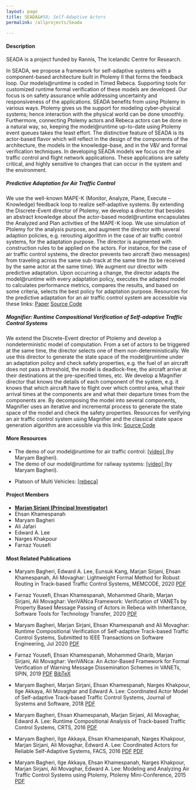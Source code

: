 ```yaml
---
layout: page
title: SEADA&#58; Self-Adaptive Actors
permalink: /allprojects/Seada

---
```


#### Description
SEADA is a project funded by Rannís, The Icelandic Centre for Research.

In SEADA, we propose a framework for self-adaptive systems with a component-based architecture built in Ptolemy II that forms the feedback loop. Our models@runtime is coded in Timed Rebeca. Supporting tools for customized runtime formal verification of these models are developed. Our focus is on safety assurance while addressing uncertainty and responsiveness of the applications. SEADA benefits from using Ptolemy in various ways. Ptolemy gives us the support for modeling cyber-physical systems; hence interaction with the physical world can be done smoothly. Furthermore, connecting Ptolemy actors and Rebeca actors can be done in a natural way, so, keeping the model@runtime up-to-date using Ptolemy event queues takes the least effort. The distinctive feature of SEADA is its actor-based flavor which will reflect in the design of the components of the architecture, the models in the knowledge-base, and in the V&V and formal verification techniques. In developing SEADA models we focus on the air traffic control and flight network applications. These applications are safety critical, and highly sensitive to changes that can occur in the system and the environment.

##### Predictive Adaptation for Air Traffic Control
We use the well-known MAPE-K (Monitor, Analyze, Plane, Execute – Knowledge) feedback loop to realize self-adaptive systems. By extending the Discrete-Event director of Ptolemy, we develop a director that besides an abstract knowledge about the actor-based model@runtime encapsulates the Analyzed and Plan activities of the MAPE-K loop. We use simulation of Ptolemy for the analysis purpose, and augment the director with several adaption policies, e.g. rerouting algorithm in the case of air traffic control systems, for the adaptation purpose. The director is augmented with construction rules to be applied on the actors. For instance, for the case of air traffic control systems, the director prevents two aircraft (two messages) from traveling across the same sub-track at the same time (to be received by the same actor at the same time). We augment our director with predictive adaptation. Upon occurring a change, the director adapts the model@runtime with every adaptation policy, executes the adapted model to calculates performance metrics, compares the results, and based on some criteria, selects the best policy for adaptation purpose. Resources for the predictive adaptation for an air traffic control system are accessible via these links: <a class="link link_pdf" href="/assets/papers/2018/Self-Adaptive-Coordinated-Actors.pdf">Paper</a> <a class="link link_presentation" href="/assets/projects/Seada/case-studies/ATC-FACS.zip">Source Code</a> 

##### Magnifier: Runtime Compositional Verification of Self-adaptive Traffic Control Systems
We extend the Discrete-Event director of Ptolemy and develop a nondeterministic model of computation. From a set of actors to be triggered at the same time, the director selects one of them non-deterministically. We use this director to generate the state space of the model@runtime under an adaptation policy and check safety properties, e.g. the fuel of an aircraft does not pass a threshold, the model is deadlock-free, the aircraft arrive at their destinations at the pre-specified times, etc. We develop a Magnifier director that knows the details of each component of the system, e.g. it knows that which aircraft have to flight over which control area, what their arrival times at the components are and what their departure times from the components are. By decomposing the model into several components, Magnifier uses an iterative and incremental process to generate the state space of the model and check the safety properties. Resources for verifying an air traffic control system using Magnifier and the classical state space generation algorithm are accessible via this link: <a class="link link_presentation" href="/assets/projects/Seada/case-studies/MagImp-TSE.zip">Source Code</a> 

#### More Resources
* The demo of our model@runtime for air traffic control: [ [video] ](http://rebeca.cs.ru.is/files/Movies/SEADA/ATC5.mov) (by Maryam Bagheri). 
* The demo of our model@runtime for railway systems: [ [video] ](http://rebeca.cs.ru.is/files/Movies/SEADA/TCS1.mov) (by Maryam Bagheri).
<!--* Two examples of the ATC model: [ Model 1 ](/assets/projects/Seada/case-studies/ATC-FACS.zip) [ Model 2 ](/assets/projects/Seada/case-studies/MagImp-TSE.zip)-->
* Platoon of Multi Vehicles: [ [rebeca] ](/assets/projects/Seada/case-studies/PlatoonMultiVehicles.rebeca)

#### Project Members
* **<u>Marjan Sirjani (Principal Investigator)</u>**
* Ehsan Khamespanah
* Maryam Bagheri
* Ali Jafari
* Edward A. Lee
* Narges Khakpour
* Farnaz Yousefi

#### Most Related Publications
- Maryam Bagheri, Edward A. Lee, Eunsuk Kang, Marjan Sirjani, Ehsan Khamespanah, Ali Movaghar: Lightweight Formal Method for Robust Routing in Track-based Traffic Control Systems, MEMCODE, 2020
<a class="link link_pdf" href="/assets/papers/2020/Lightweight-Formal-Method-for-Robust-Routing-in-Track-based-Traffic-Control-Systems.pdf">PDF</a>

- Farnaz Yousefi, Ehsan Khamespanah, Mohammed Gharib, Marjan Sirjani, Ali Movaghar: VeriVANca Framework: Verification of VANETs by Property Based Message Passing of Actors in Rebeca with Inheritance, Software Tools for Technology Transfer, 2020
<a class="link link_pdf" href="/assets/papers/2020/VeriVANca-An-Actor-Based-Framework-for-Formal-Verification-of-VANET-Applications.pdf">PDF</a>

- Maryam Bagheri, Marjan Sirjani, Ehsan Khamespanah and Ali Movaghar: Runtime Compositional Verification of Self-adaptive Track-based Traffic Control Systems, Submitted to IEEE Transactions on Software Engineering, Jul 2020 
<a class="link link_pdf" href="/assets/papers/2020/Runtime_Compositional_Verification_of_Self_adaptive_Track_based_Traffic_Control_Systems.pdf">PDF</a>

- Farnaz Yousefi, Ehsan Khamespanah, Mohammed Gharib, Marjan Sirjani, Ali Movaghar: VeriVANca: An Actor-Based Framework for Formal Verification of Warning Message Dissemination Schemes in VANETs, SPIN, 2019
<a class="link link_pdf" href="/assets/papers/2019/VeriVANca-An-Actor-Based-Framework-for-Formal-Verification-of-Warning-Message-Dissemination-Schemes-in-VANETs.pdf">PDF</a>
<a class="link link_bibtex" href="https://dblp.org/rec/bibtex/conf/spin/YousefiKGSM19">BibTeX</a>

- Maryam Bagheri, Marjan Sirjani, Ehsan Khamespanah, Narges Khakpour, Ilge Akkaya, Ali Movaghar and Edward A. Lee: Coordinated Actor Model of Self-adaptive Track-based Traffic Control Systems, Journal of Systems and Software, 2018 
<a class="link link_pdf" href="/assets/papers/2018/Self-Adaptive-Coordinated-Actors.pdf">PDF</a>

- Maryam Bagheri, Ehsan Khamespanah, Marjan Sirjani, Ali Movaghar, Edward A. Lee: Runtime Compositional Analysis of Track-based Traffic Control Systems, CRTS, 2016 
<a class="link link_pdf" href="/assets/papers/2016/RuntimeCompositionalAnalysisofTTCS.pdf">PDF</a>

- Maryam Bagheri, Ilge Akkaya, Ehsan Khamespanah, Narges Khakpour, Marjan Sirjani, Ali Movaghar, Edward A. Lee: Coordinated Actors for Reliable Self-Adaptive Systems, FACS, 2016 
<a class="link link_pdf" href="/assets/papers/2016/CoordinatedActorsforReliableSelfAdaptiveSystems.pdf">PDF</a> <a class="link link_bibtex" href="http://dblp.uni-trier.de/rec/bibtex/conf/facs2/BagheriAKKSML16">PDF</a>

- Maryam Bagheri, Ilge Akkaya, Ehsan Khamespanah, Narges Khakpour, Marjan Sirjani, Ali Movaghar, Edward A. Lee: Modeling and Analyzing Air Traffic Control Systems using Ptolemy, Ptolemy Mini-Conference, 2015 <a class="link link_pdf" href="/assets/papers/2015/ATC-PtolemyPoster-Final.pdf">PDF</a>

